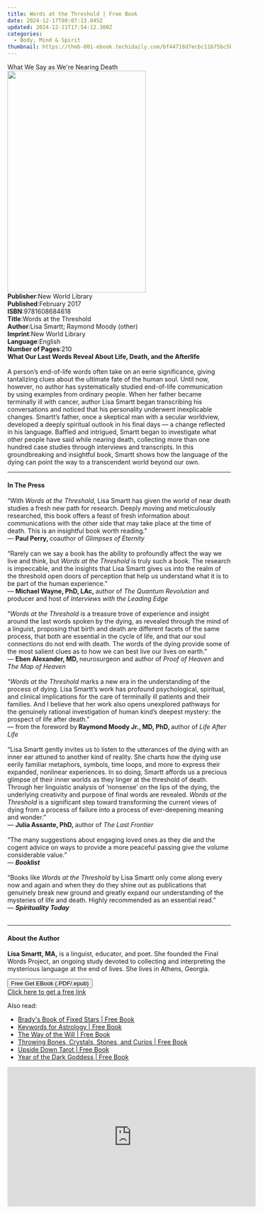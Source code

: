 ```yaml
---
title: Words at the Threshold | Free Book
date: 2024-12-17T08:07:13.045Z
updated: 2024-12-21T17:54:12.300Z
categories:
  - Body, Mind & Spirit
thumbnail: https://thmb-001-ebook.techidaily.com/bf44718d7ecbc11b75bc5b90c09bab07b33b145f730993122ad8a2e9e38f6e41.jpg
---
```

<main id="book-container">
  <div class="flex flex-col">
    <div class="book-brief flex-1 py-6 px-4 sm:p-6 md:py-10 md:px-8">
      <!-- brief-->
      <div class="book-brief-main">What We Say as We're Nearing Death</div>
    </div>
    <div
      class="book-meta-info flex-1 grid gap-4 col-start-1 col-end-3 row-start-1 sm:mb-6 sm:grid-cols-4 lg:gap-6 lg:col-start-2 lg:row-end-6 lg:row-span-6 lg:mb-0"
    >
      <div
        class="book-meta-info-left place-content-center mt-4 p-4 text-sm leading-6 col-start-2 col-span-2 dark:text-slate-400"
      >
        <img
          class="w-full h-500 object-cover rounded-lg sm:h-255 sm:col-span-2 lg:col-span-full"
          src="https://img-001-ebook.techidaily.com/75ca5330147cd3ed04c2fa2b42bab212e293ed72edf77f64e11a860ccbce4939.jpg"
          alt=""
          width="312"
          height="500"
        />
      </div>
      <div
        class="book-meta-info-right mt-2 col-start-1 row-start-2 col-span-3 self-center"
      >
        <!-- meta data  -->
        <div class="flex flex-col px-4 md:px-8">
          <div class="flex-1">
            <strong>Publisher</strong>:<span class="px-2"
              >New World Library</span
            >
          </div>
          <div class="flex-1">
            <strong>Published</strong>:<span class="px-2">February 2017</span>
          </div>
          <div class="flex-1">
            <strong>ISBN</strong>:<span class="px-2">9781608684618</span>
          </div>
          <div class="flex-1">
            <strong>Title</strong>:<span class="px-2"
              >Words at the Threshold</span
            >
          </div>
          <div class="flex-1">
            <strong>Author</strong>:<span class="px-2"
              >Lisa Smartt; Raymond Moody (other)</span
            >
          </div>
          <div class="flex-1">
            <strong>Imprint</strong>:<span class="px-2">New World Library</span>
          </div>
          <div class="flex-1">
            <strong>Language</strong>:<span class="px-2">English</span>
          </div>
          <div class="flex-1">
            <strong>Number of Pages</strong>:<span class="px-2">210</span>
          </div>
        </div>
      </div>
    </div>
    <div class="book-description flex-1 py-6 px-4 sm:p-6 md:py-10 md:px-8">
      <div class="book-description-main">
        <div accordion-content="" id="description">
          <b
            >What Our Last Words Reveal About Life, Death, and the Afterlife<br /></b
          ><br />A person’s end-of-life words often take on an eerie
          significance, giving tantalizing clues about the ultimate fate of the
          human soul. Until now, however, no author has systematically studied
          end-of-life communication by using examples from ordinary people. When
          her father became terminally ill with cancer, author Lisa Smartt began
          transcribing his conversations and noticed that his personality
          underwent inexplicable changes. Smartt’s father, once a skeptical man
          with a secular worldview, developed a deeply spiritual outlook in his
          final days — a change reflected in his language. Baffled and
          intrigued, Smartt began to investigate what other people have said
          while nearing death, collecting more than one hundred case studies
          through interviews and transcripts. In this groundbreaking and
          insightful book, Smartt shows how the language of the dying can point
          the way to a transcendent world beyond our own.
        </div>
      </div>
    </div>
    <div class="book-excerpts flex-1 py-6 px-4 sm:p-6 md:py-10 md:px-8">
      <!-- excerpts-->
      <div class="book-excerpts-main">
        <hr />
        <h4 class="placeholder placeholder-heading">
          <span>In The Press</span>
        </h4>
        <p>
          “With <i>Words at the Threshold</i>, Lisa Smartt has given the world
          of near death studies a fresh new path for research. Deeply moving and
          meticulously researched, this book offers a feast of fresh information
          about communications with the other side that may take place at the
          time of death. This is an insightful book worth reading.”<br />—
          <b>Paul Perry, </b>coauthor of <i>Glimpses of Eternity</i
          ><br /><br />“Rarely can we say a book has the ability to profoundly
          affect the way we live and think, but <i>Words at the Threshold</i> is
          truly such a book. The research is impeccable, and the insights that
          Lisa Smartt gives us into the realm of the threshold open doors of
          perception that help us understand what it is to be part of the human
          experience.”<br />— <b>Michael Wayne, PhD, LAc, </b>author of
          <i>The Quantum Revolution </i>and producer and host of
          <i>Interviews with the Leading Edge</i><br /><br />“<i
            >Words at the Threshold</i
          >
          is a treasure trove of experience and insight around the last words
          spoken by the dying, as revealed through the mind of a linguist,
          proposing that birth and death are different facets of the same
          process, that both are essential in the cycle of life, and that our
          soul connections do not end with death. The words of the dying provide
          some of the most salient clues as to how we can best live our lives on
          earth.”<br />— <b>Eben Alexander, MD, </b>neurosurgeon and author of
          <i>Proof of Heaven</i> and <i>The Map of Heaven</i><br /><br />“<i
            >Words at the Threshold</i
          >
          marks a new era in the understanding of the process of dying. Lisa
          Smartt’s work has profound psychological, spiritual, and clinical
          implications for the care of terminally ill patients and their
          families. And I believe that her work also opens unexplored pathways
          for the genuinely rational investigation of human kind’s deepest
          mystery: the prospect of life after death.”<br />— from the foreword
          by<b> Raymond Moody Jr., MD, PhD, </b>author of <i>Life After Life</i
          ><br /><br />“Lisa Smartt gently invites us to listen to the
          utterances of the dying with an inner ear attuned to another kind of
          reality. She charts how the dying use eerily familiar metaphors,
          symbols, time loops, and more to express their expanded, nonlinear
          experiences. In so doing, Smartt affords us a precious glimpse of
          their inner worlds as they linger at the threshold of death. Through
          her linguistic analysis of ‘nonsense’ on the lips of the dying, the
          underlying creativity and purpose of final words are revealed.
          <i>Words at the Threshold</i> is a significant step toward
          transforming the current views of dying from a process of failure into
          a process of ever-deepening meaning and wonder.”<br />—
          <b>Julia Assante, PhD, </b>author of<i> The Last Frontier</i
          ><br /><br />“The many suggestions about engaging loved ones as they
          die and the cogent advice on ways to provide a more peaceful passing
          give the volume considerable value.”<br />—
          <b><i>Booklist</i><br /><br /></b>“Books like
          <i>Words at the Threshold</i> by Lisa Smartt only come along every now
          and again and when they do they shine out as publications that
          genuinely break new ground and greatly expand our understanding of the
          mysteries of life and death. Highly recommended as an essential
          read.”<br />— <b><i>Spirituality Today</i></b
          ><br /><br />
        </p>
      </div>
    </div>
    <div class="book-about-author flex-1 py-6 px-4 sm:p-6 md:py-10 md:px-8">
      <!-- about author-->
      <div class="book-main-author-main">
        <hr />
        <h4 class="placeholder placeholder-heading">
          <span>About the Author</span>
        </h4>
        <p>
          <b>Lisa Smartt, MA,</b> is a linguist, educator, and poet. She founded
          the Final Words Project, an ongoing study devoted to collecting and
          interpreting the mysterious language at the end of lives. She lives in
          Athens, Georgia.
        </p>
      </div>
    </div>
    <div class="book-free-get flex-1 py-6 px-4 sm:p-6 md:py-10 md:px-8">
      <button
        id="btn-free-get"
        class="bg-blue-500 hover:bg-blue-700 text-white font-bold py-2 px-4 rounded"
      >
        Free Get EBook (.PDF/.epub)
      </button>
      <div id="countdown-display" class="px-2 text-lg mt-2"></div>
      <a
        id="free-link"
        class="hidden bg-blue-500 hover:bg-blue-700 text-white font-bold py-2 px-4 rounded"
        href="https://www.ebooks.com/en-us/book/95703805/words-at-the-threshold/lisa-smartt/"
        target="_blank"
        >Click here to get a free link</a
      >
    </div>
    <script>
      let countdownTime = 0;
      let countdownInterval = null;
      document
        .getElementById('btn-free-get')
        .addEventListener('click', startCountdown);
      function startCountdown() {
        countdownTime = new Date().getTime() + 60000 * 3;
        countdownInterval = setInterval(updateCountdown, 1000);
        document.getElementById('btn-free-get').disabled = true;
        document
          .getElementById('btn-free-get')
          .classList.add('bg-gray-500', 'cursor-not-allowed');
      }
      function updateCountdown() {
        let currentTime = new Date().getTime();
        let timeLeft = countdownTime - currentTime;
        let secondsLeft = Math.floor(timeLeft / 1000);
        document.getElementById('countdown-display').innerHTML =
          `Remaining time: ${secondsLeft} seconds.`;
        if (secondsLeft <= 0) {
          clearInterval(countdownInterval);
          document.getElementById('btn-free-get').classList.add('hidden');
          document.getElementById('free-link').classList.remove('hidden');
          document.getElementById('countdown-display').innerHTML = '';
        }
      }
    </script>
  </div>
</main>

<ins class="adsbygoogle"
      style="display:block"
      data-ad-client="ca-pub-7571918770474297"
      data-ad-slot="8358498916"
      data-ad-format="auto"
      data-full-width-responsive="true"></ins>
    

<span class="atpl-alsoreadstyle">Also read:</span>
<div><ul>
<li><a href="https://novels-ebooks.techidaily.com/211015377-9781633413368-bradys-book-of-fixed-stars/"><u>Brady's Book of Fixed Stars | Free Book</u></a></li>
<li><a href="https://novels-ebooks.techidaily.com/211015378-9781633413375-keywords-for-astrology/"><u>Keywords for Astrology | Free Book</u></a></li>
<li><a href="https://novels-ebooks.techidaily.com/211015379-9781633413269-the-way-of-the-will/"><u>The Way of the Will | Free Book</u></a></li>
<li><a href="https://novels-ebooks.techidaily.com/211015382-9781633413405-throwing-bones-crystals-stones-and-curios/"><u>Throwing Bones, Crystals, Stones, and Curios | Free Book</u></a></li>
<li><a href="https://novels-ebooks.techidaily.com/211015380-9781633413399-upside-down-tarot/"><u>Upside Down Tarot | Free Book</u></a></li>
<li><a href="https://novels-ebooks.techidaily.com/211015381-9781633413276-year-of-the-dark-goddess/"><u>Year of the Dark Goddess | Free Book</u></a></li>
</ul></div>

<!-- affiliate ads begin -->
<iframe width="560" height="315" src="https://www.youtube.com/embed/fZTlPdOFNmo?si=Ym8p7ayV1gtNzzXj" title="YouTube video player" frameborder="0" allow="accelerometer; autoplay; clipboard-write; encrypted-media; gyroscope; picture-in-picture; web-share" referrerpolicy="strict-origin-when-cross-origin" allowfullscreen></iframe>
<!-- affiliate ads end -->

